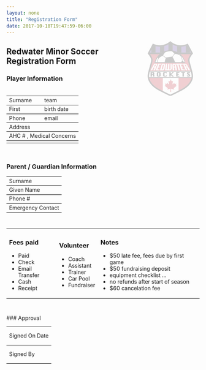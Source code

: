 ```yaml
---
layout: none
title: "Registration Form"
date: 2017-10-18T19:47:59-06:00
---
```

<html>
  <head>
    <style>
      table { 
      padding-bottom:2em; 
          }
      td {
      border-bottom:1pt solid black; 
      height:2em"
      }
    </style>
  </head>
  <body>
      
<img style="opacity:0.2" align="right" src="/images/rocketslogo_small.jpg" >

## Redwater Minor Soccer Registration Form

### Player Information

<table width="70%"  >    
<tr><td >
Surname 
  </td><td >
  team
  </td></tr><tr><td >
First 
</td><td>
birth date
</td></tr><tr><td >
Phone
</td><td >
email 
</td></tr><tr><td colspan="2" >
Address
</td></tr><tr><td colspan="2" >
AHC # , Medical Concerns 
</td></tr>
  <tr><td colspan="2"  >

</td></tr>
</table>

### Parent / Guardian Information

<table width="70%" >    
<tr><td  >
Surname 
</td></tr><tr><td >
Given Name 
</td></tr><tr><td >
Phone # 
</td></tr><tr><td >
Emergency Contact 
</td></tr>
</table>

<table width="100%"><tr><td>
  <h3> Fees paid </h3>
<ul><li>
  Paid
  </li><li>
 Check
</li><li>
 Email Transfer
</li><li>
 Cash
</li><li>
 Receipt 
  </li></ul>
</td><td>
  <h3> Volunteer </h3>
<ul><li>
  Coach
</li><li>
  Assistant
</li><li>
  Trainer
</li><li>
  Car Pool
</li><li>
  Fundraiser
  </li></ul>
</td><td>
  <h3> Notes </h3>
<ul> <li>
  $50 late fee, fees due by first game
</li><li>
 $50 fundraising deposit
</li><li>
  equipment checklist ...
</li><li>
  no refunds after start of season
</li><li>
  $60 cancelation fee
  </li></ul>
</td></tr>
</table>
### Approval

<table width="50%" >    
<tr><td style="height:3em" >
Signed On Date 
</td></tr><tr><td style="height:3em">
Signed By
</td></tr>
</table>

</body>
</html>
